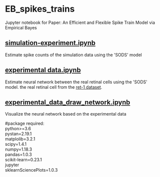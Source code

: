 # EB_spikes_trains
Jupyter notebook for Paper: An Efficient and Flexible Spike Train Model via Empirical Bayes


## [simulation-experiment.ipynb](https://github.com/cuckoong/EB_spikes_trains/blob/master/simulation-experiment.ipynb)
Estimate spike counts of the simulation data using the 'SODS' model

## [experimental data.ipynb](https://github.com/cuckoong/EB_spikes_trains/blob/master/experimental%20data.ipynb)
Estimate neural network between the real retinal cells using the 'SODS' model.
the real retinal cell from the [ret-1 dataset](http://crcns.org/data-sets/retina/ret-1).

## [experimental_data_draw_network.ipynb](https://github.com/cuckoong/EB_spikes_trains/blob/master/experimental_data_draw_network.ipynb)
Visualize the neural network based on the experimental data



#package required: \
python>=3.6 \
pystan=2.19.1 \
matplolib=3.2.1 \
scipy=1.4.1 \
numpy=1.18.3 \
pandas=1.0.3 \
scikit-learn=0.23.1 \
jupyter \
sklearnSciencePlots=1.0.3      

